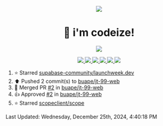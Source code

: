<p align="center">
    <img src="https://avatars.githubusercontent.com/u/63158950?s=400&u=dd76c829ae30921e131dcbe7c830dc368e2d6e8a&v=4" />
</p>

<h1 align="center">
    👋 i'm codeize!
</h1>

<p align="center">
  <a href="https://skillicons.dev">
    <img align="center" src="https://skillicons.dev/icons?i=discord,bots,ts,nodejs,mysql,postgresql,react,nextjs,tailwindcss" />
  </a>
</p>

<p align="center">
  <a href="https://discord.com/users/668423998777982997">
    <img src="https://nocache.advaith.workers.dev?url=https://img.shields.io/endpoint?url=https://dev.discordprofiles.me/api/badge/status/668423998777982997?simple=true" />
    <img src="https://nocache.advaith.workers.dev?url=https://img.shields.io/endpoint?url=https://dev.discordprofiles.me/api/badge/vscode/668423998777982997" />
    <img src="https://nocache.advaith.workers.dev?url=https://img.shields.io/endpoint?url=https://dev.discordprofiles.me/api/badge/playing/668423998777982997" />
    <img src="https://nocache.advaith.workers.dev?url=https://img.shields.io/endpoint?url=https://dev.discordprofiles.me/api/badge/spotify/668423998777982997" />
    <img src="https://komarev.com/ghpvc/?username=codeize" />
    <img src="https://hits.link/hits?url=https%3A%2F%2Fgithub.com%2FCodeize" />
  </a>
</p>

<!--RECENT_ACTIVITY:start-->
1. ⭐ Starred [supabase-community/launchweek.dev](https://github.com/supabase-community/launchweek.dev)<br>
2. ⬆️ Pushed 2 commit(s) to [buape/jt-99-web](https://github.com/buape/jt-99-web)<br>
3. 🎉 Merged PR [#2](https://github.com/buape/jt-99-web/pull/2) in [buape/jt-99-web](https://github.com/buape/jt-99-web)<br>
4. 👍 Approved [#2](https://github.com/buape/jt-99-web/pull/2#pullrequestreview-2456829405) in [buape/jt-99-web](https://github.com/buape/jt-99-web)<br>
5. ⭐ Starred [scopeclient/scope](https://github.com/scopeclient/scope)<br>
<!--RECENT_ACTIVITY:end-->

<!--RECENT_ACTIVITY:last_update-->
Last Updated: Wednesday, December 25th, 2024, 4:40:18 PM
<!--RECENT_ACTIVITY:last_update_end-->
